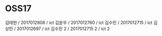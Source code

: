 # OSS17
김태현 / 2017012806 / ict
김윤우 / 2017012760 / ict
김수민 / 2017012715 / ict
김상민 / 2017012697 / ict
김수민 2 / 2017012715 2 / ict 2
